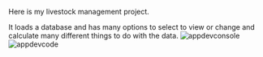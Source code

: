 Here is my livestock management project.

It loads a database and has many options to select to view or change and calculate many different things to do with the data.
![appdevconsole](https://github.com/kylew2001/AppDev2/assets/134336392/de6dbd0c-219f-4606-9a8c-3b756fc47ad3)
![appdevcode](https://github.com/kylew2001/AppDev2/assets/134336392/ca7a02c3-f901-45bd-b1d7-e2e290611b3a)
